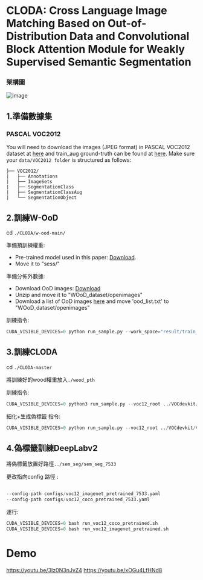 # CLODA: Cross Language Image Matching Based on Out-of-Distribution Data and Convolutional Block Attention Module for Weakly Supervised Semantic Segmentation

### 架構圖
![image](https://github.com/hung334/CLODA/blob/master/CLODA.png)


## 1.準備數據集
### PASCAL VOC2012
You will need to download the images (JPEG format) in PASCAL VOC2012 dataset at [here](http://host.robots.ox.ac.uk/pascal/VOC/voc2012/) and train_aug ground-truth can be found at [here](http://home.bharathh.info/pubs/codes/SBD/download.html). Make sure your `data/VOC2012 folder` is structured as follows:

```
├── VOC2012/
|   ├── Annotations
|   ├── ImageSets
|   ├── SegmentationClass
|   ├── SegmentationClassAug
|   └── SegmentationObject
```

## 2.訓練W-OoD
cd `./CLODA/w-ood-main/`

準備預訓練權重:

- Pre-trained model used in this paper: [Download](https://drive.google.com/file/d/1Eaa7BV6PAfRPEZYBz5WtllUJxpnO-a-m/view?usp=sharing).
- Move it to "sess/"

準備分佈外數據:

- Download OoD images: [Download](https://drive.google.com/file/d/1Zrwqiy-dt9aymtEzCt9qqWROMDj3EUUX)
- Unzip and move it to "WOoD_dataset/openimages"
- Download a list of OoD images [here](https://drive.google.com/file/d/1KjK55YL1jGHgA0LVA3djHu6vtFyho8kP/view?usp=share_link) and move 'ood_list.txt' to "WOoD_dataset/openimages"

訓練指令:

```python
CUDA_VISIBLE_DEVICES=0 python run_sample.py --work_space="result/train_wood" --train_cam_pass True --make_cam_pass True --eval_cam_pass True  --cam_learning_rate 0.01 --voc12_root='../VOCdevkit/VOC2012/'
```

## 3.訓練CLODA

cd `./CLODA-master`

將訓練好的wood權重放入`./wood_pth`

訓練指令:

```python
CUDA_VISIBLE_DEVICES=0 python3 run_sample.py --voc12_root ../VOCdevkit/VOC2012/ --hyper 10,24,1,0.2 --clims_num_epoches 15 --cam_eval_thres 0.15 --work_space ./result/CLODA --cam_network net.resnet50_clims --train_clims_wood_clims_idea2_pass True --make_clims_pass True --eval_cam_pass True --clims_all True --z=0.1 
```

細化+生成偽標籤 指令:

```python
CUDA_VISIBLE_DEVICES=0 python run_sample.py --voc12_root ../VOCdevkit/VOC2012/ --cam_eval_thres 0.15 --work_space ./result/CLODA --cam_network net.resnet50_clims --make_clims_pass True --cam_to_ir_label_pass True --train_irn_pass True --make_sem_seg_pass True --eval_sem_seg_pass True --clims_weights_name='res50_clims_best' --infer_list voc12/train_aug.txt --num_workers=1
```

## 4.偽標籤訓練DeepLabv2

    
將偽標籤放置好路徑`../sem_seg/sem_seg_7533`

更改指向config 路徑 :
    
  ```python
    
  --config-path configs/voc12_imagenet_pretrained_7533.yaml
  --config-path configs/voc12_coco_pretrained_7533.yaml
  ```
    
  運行:
    
  ```python
  CUDA_VISIBLE_DEVICES=0 bash run_voc12_coco_pretrained.sh
  CUDA_VISIBLE_DEVICES=0 bash run_voc12_imagenet_pretrained.sh
  ```

# Demo
https://youtu.be/3Iz0N3nJvZ4
https://youtu.be/xOGu4LfHNd8
